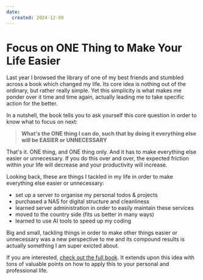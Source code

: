 ```yaml
---
date: 
  created: 2024-12-09
---
```


# Focus on ONE Thing to Make Your Life Easier

Last year I browsed the library of one of my best friends and stumbled across a book which changed my life. Its core idea is nothing out of the ordinary, but rather really simple. Yet this simplicity is what makes me ponder over it time and time again, actually leading me to take specific action for the better.

<!-- more -->

In a nutshell, the book tells you to ask yourself this core question in order to know what to focus on next:

> **What's the ONE thing I can do, such that by doing it everything else will be EASIER or UNNECESSARY**

That's it. ONE thing, and ONE thing only. And it has to make everything else easier or unnecessary. If you do this over and over, the expected friction within your life will decrease and your productivity will increase.

Looking back, these are things I tackled in my life in order to make everything else easier or unnecessary:

- set up a server to organise my personal todos & projects
- purchased a NAS for digital structure and cleanliness
- learned server administration in order to easily maintain these services
- moved to the country side (fits us better in many ways)
- learned to use AI tools to speed up my coding

Big and small, tackling things in order to make other things easier or unnecessary was a new perspective to me and its compound results is actually something I am super exicted about.

<div class="goodie">
  If you are interested, <a href="https://the1thing.com/book/">check out the full book</a>. It extends upon this idea with tons of valuable points on how to apply this to your personal and professional life.
</div>